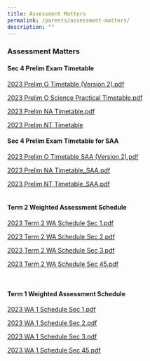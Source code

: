 ```yaml
---
title: Assessment Matters
permalink: /parents/assessment-matters/
description: ""
---
```

### Assessment Matters

#### Sec 4 Prelim Exam Timetable

[2023 Prelim O Timetable (Version 2).pdf](/files/Parents/Assessment%20Matters/2023/2023%20prelim%20o%20timetable_v2.pdf)

[2023 Prelim O Science Practical Timetable.pdf](/files/Parents/Assessment%20Matters/2023/2023%20prelim%20o%20science%20practical%20timetable.pdf)

[2023 Prelim NA Timetable.pdf](/files/Parents/Assessment%20Matters/2023/2023%20prelim%20na%20timetable.pdf)

[2023 Prelim NT Timetable](/files/Parents/Assessment%20Matters/2023/2023%20prelim%20nt%20timetable.pdf)

#### Sec 4 Prelim Exam Timetable for SAA

[2023 Prelim O Timetable SAA (Version 2).pdf](/files/Parents/Assessment%20Matters/2023/2023%20prelim%20o%20timetable_saa_v2.pdf)

[2023 Prelim NA Timetable_SAA.pdf](/files/Parents/Assessment%20Matters/2023/2023%20prelim%20na%20timetable_saa.pdf)

[2023 Prelim NT Timetable_SAA.pdf](/files/Parents/Assessment%20Matters/2023/2023%20prelim%20nt%20timetable_saa.pdf)
<br><br>

#### Term 2  Weighted Assessment Schedule

[2023 Term 2 WA Schedule Sec 1.pdf](/files/Parents/Assessment%20Matters/2023/2023%20term%202%20wa_v5_sec%201.pdf)

[2023 Term 2 WA Schedule Sec 2.pdf](/files/Parents/Assessment%20Matters/2023/2023%20term%202%20wa_v5_sec%202.pdf)

[2023 Term 2 WA Schedule  Sec 3.pdf](/files/Parents/Assessment%20Matters/2023/2023%20term%202%20wa_v5_sec%203.pdf)

[2023 Term 2 WA Schedule  Sec 45.pdf](/files/Parents/Assessment%20Matters/2023/2023%20term%202%20wa_v5_sec%2045.pdf)

<br>



#### Term 1 Weighted Assessment Schedule  <br>

[2023 WA 1 Schedule Sec 1.pdf](/files/Parents/Assessment%20Matters/2023/2023%20WA%201%20Schedule%20Sec%201.pdf)

[2023 WA 1 Schedule Sec 2.pdf](/files/Parents/Assessment%20Matters/2023/2023%20WA%201%20Schedule%20Sec%202.pdf)

[2023 WA 1 Schedule Sec 3.pdf](/files/Parents/Assessment%20Matters/2023/2023%20WA%201%20Schedule%20Sec%203.pdf)

[2023 WA 1 Schedule Sec 45.pdf](/files/Parents/Assessment%20Matters/2023/2023%20WA%201%20Schedule%20Sec%2045.pdf)